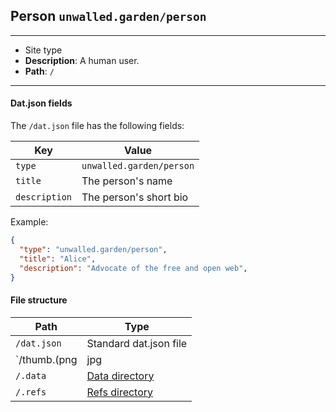 ## Person `unwalled.garden/person`

---

 - Site type
 - **Description**: A human user.
 - **Path**: `/`

---

#### Dat.json fields

The `/dat.json` file has the following fields:

|Key|Value|
|-|-|
|`type`|`unwalled.garden/person`|
|`title`|The person's name|
|`description`|The person's short bio|

Example:

```json
{
  "type": "unwalled.garden/person",
  "title": "Alice",
  "description": "Advocate of the free and open web",
}
```

#### File structure

|Path|Type|
|-|-|
|`/dat.json`|Standard dat.json file|
|`/thumb.(png|jpg|jpeg)`|Profile picture|
|`/.data`|[Data directory](/dir/data)|
|`/.refs`|[Refs directory](/dir/refs)|
